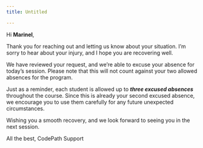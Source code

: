```yaml
---
title: Untitled

---
```


Hi **Marinel**,

Thank you for reaching out and letting us know about your situation. I’m sorry to hear about your injury, and I hope you are recovering well.

We have reviewed your request, and we’re able to excuse your absence for today’s session. Please note that this will not count against your two allowed absences for the program.

Just as a reminder, each student is allowed up to ***three excused absences*** throughout the course. Since this is already your second excused absence, we encourage you to use them carefully for any future unexpected circumstances.

Wishing you a smooth recovery, and we look forward to seeing you in the next session.


All the best,
CodePath Support
